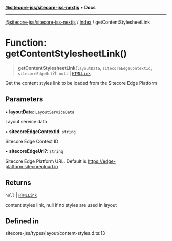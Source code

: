 [**@sitecore-jss/sitecore-jss-nextjs**](../../README.md) • **Docs**

***

[@sitecore-jss/sitecore-jss-nextjs](../../README.md) / [index](../README.md) / getContentStylesheetLink

# Function: getContentStylesheetLink()

> **getContentStylesheetLink**(`layoutData`, `sitecoreEdgeContextId`, `sitecoreEdgeUrl`?): `null` \| [`HTMLLink`](../type-aliases/HTMLLink.md)

Get the content styles link to be loaded from the Sitecore Edge Platform

## Parameters

• **layoutData**: [`LayoutServiceData`](../interfaces/LayoutServiceData.md)

Layout service data

• **sitecoreEdgeContextId**: `string`

Sitecore Edge Context ID

• **sitecoreEdgeUrl?**: `string`

Sitecore Edge Platform URL. Default is https://edge-platform.sitecorecloud.io

## Returns

`null` \| [`HTMLLink`](../type-aliases/HTMLLink.md)

content styles link, null if no styles are used in layout

## Defined in

sitecore-jss/types/layout/content-styles.d.ts:13
